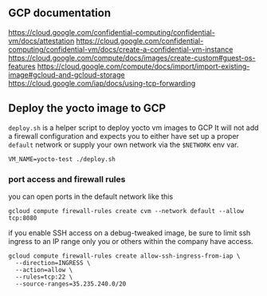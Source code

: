 ## GCP documentation
https://cloud.google.com/confidential-computing/confidential-vm/docs/attestation
https://cloud.google.com/confidential-computing/confidential-vm/docs/create-a-confidential-vm-instance
https://cloud.google.com/compute/docs/images/create-custom#guest-os-features
https://cloud.google.com/compute/docs/import/import-existing-image#gcloud-and-gcloud-storage
https://cloud.google.com/iap/docs/using-tcp-forwarding

## Deploy the yocto image to GCP
`deploy.sh` is a helper script to deploy yocto vm images to GCP
It will not add a firewall configuration and expects you to either have set up a proper `default` network or supply your own network via the `$NETWORK` env var.

```
VM_NAME=yocto-test ./deploy.sh
```

### port access and firewall rules
you can open ports in the default network like this
```
gcloud compute firewall-rules create cvm --network default --allow tcp:8080
```
if you enable SSH access on a debug-tweaked image, be sure to limit ssh ingress to an IP range only you or others within the company have access.
```
gcloud compute firewall-rules create allow-ssh-ingress-from-iap \
  --direction=INGRESS \
  --action=allow \
  --rules=tcp:22 \
  --source-ranges=35.235.240.0/20
```




